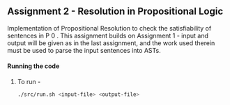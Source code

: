 ## Assignment 2 - Resolution in Propositional Logic

Implementation of Propositional Resolution to check the satisfiability of sentences in P 0 . This assignment builds on Assignment 1 - input and output will be given as in the last assignment, and the work used therein must be used to parse the input sentences into ASTs.


#### Running the code

1. To run - 

    ```bash
    ./src/run.sh <input-file> <output-file>
    ```
